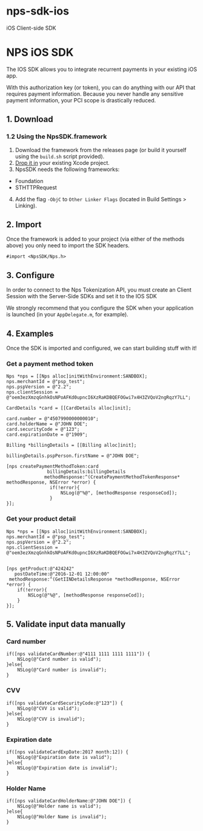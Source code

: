 # nps-sdk-ios
iOS Client-side SDK


# NPS iOS SDK

The IOS SDK allows you to integrate recurrent payments in your existing iOS app.

With this authorization key (or token), you can do anything with our API that requires payment information. Because you never handle any sensitive payment information, your PCI scope is drastically reduced.

## 1. Download

<!--Access our SDK via GitHub: [iOS Client Repository](https://github.com/recurly/recurly-client-ios)

After reviewing our SDK via GitHub, use one of these two options to begin using the Recurly iOS SDK.

### 1.1 Using CocoaPods
If you already have and use Cocoapods, skip to step 3.

1. [Install CocoaPods](https://guides.cocoapods.org/using/getting-started.html) if you don't already have it.  
2. [Set up](https://guides.cocoapods.org/using/using-cocoapods.html) CocoaPods in your project.
3. Add this line your `Podfile`.

```ruby
pod 'NpsSDK'
```
4. Download `NpsSDK` and any other specified pods by running:

```bash
$ pod install
```

For more information on CocoaPods and the `Podfile`, visit: <https://guides.cocoapods.org/using/the-podfile.html>
--->

### 1.2 Using the NpsSDK.framework
1. Download the framework from the releases page (or build it yourself using the `build.sh` script provided).
2. [Drop it in](https://developer.apple.com/library/ios/recipes/xcode_help-structure_navigator/articles/Adding_a_Framework.html) your existing Xcode project.
3. NpsSDK needs the following frameworks:
- Foundation
- STHTTPRequest

4. Add the flag `-ObjC` to `Other Linker Flags` (located in Build Settings > Linking).


## 2. Import
Once the framework is added to your project (via either of the methods above) you only need to import the SDK headers.

```obj-c
#import <NpsSDK/Nps.h>
```

## 3. Configure
In order to connect to the Nps Tokenization API, you must create an Client Session with the Server-Side SDKs and set it to the IOS SDK

We strongly recommend that you configure the SDK when your application is launched (in your `AppDelegate.m`, for example).

## 4. Examples
Once the SDK is imported and configured, we can start building stuff with it!
### Get a payment method token

```obj-c
Nps *nps = [[Nps alloc]initWithEnvironment:SANDBOX];
nps.merchantId = @"psp_test";
nps.pspVersion = @"2.2";
nps.clientSession = @"oem3ezXmzqGnhkOsNPoAFKd0upncI6XzRaKDBQEFOGwi7x4H3ZVQoV2ngRqzY7LL";

CardDetails *card = [[CardDetails alloc]init];

card.number = @"4507990000000010";
card.holderName = @"JOHN DOE";
card.securityCode = @"123";
card.expirationDate = @"1909";

Billing *billingDetails = [[Billing alloc]init];

billingDetails.pspPerson.firstName = @"JOHN DOE";

[nps createPaymentMethodToken:card
               billingDetails:billingDetails
              methodResponse:^(CreatePaymentMethodTokenResponse* methodResponse, NSError *error) {
                if(!error){
                    NSLog(@"%@", [methodResponse responseCod]);
                }
}];
```


### Get your product detail

```obj-c
Nps *nps = [[Nps alloc]initWithEnvironment:SANDBOX];
nps.merchantId = @"psp_test";
nps.pspVersion = @"2.2";
nps.clientSession = @"oem3ezXmzqGnhkOsNPoAFKd0upncI6XzRaKDBQEFOGwi7x4H3ZVQoV2ngRqzY7LL";


[nps getProduct:@"424242"
   postDateTime:@"2016-12-01 12:00:00"
 methodResponse:^(GetIINDetailsResponse *methodResponse, NSError *error) {
    if(!error){
        NSLog(@"%@", [methodResponse responseCod]);
    }
}];

```

## 5. Validate input data manually

### Card number

```obj-c
if([nps validateCardNumber:@"4111 1111 1111 1111"]) {
    NSLog(@"Card number is valid");
}else{
    NSLog(@"Card number is invalid");
}
```

### CVV

```obj-c
if([nps validateCardSecurityCode:@"123"]) {
    NSLog(@"CVV is valid");
}else{
    NSLog(@"CVV is invalid");
}
```

### Expiration date

```obj-c
if([nps validateCardExpDate:2017 month:12]) {
    NSLog(@"Expiration date is valid");
}else{
    NSLog(@"Expiration date is invalid");
}
```

### Holder Name

```obj-c
if([nps validateCardHolderName:@"JOHN DOE"]) {
    NSLog(@"Holder name is valid");
}else{
    NSLog(@"Holder Name is invalid");
}
```
